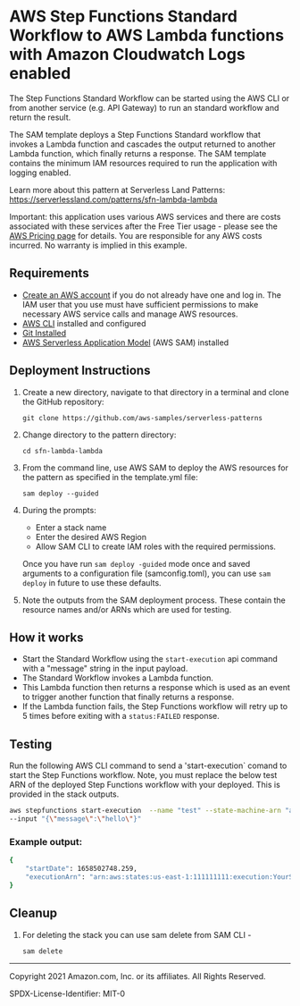 # AWS Step Functions Standard Workflow to AWS Lambda functions with Amazon Cloudwatch Logs enabled 

The Step Functions Standard Workflow can be started using the AWS CLI or from another service (e.g. API Gateway) to run an standard workflow and return the result.

The SAM template deploys a Step Functions Standard workflow that invokes a Lambda function and cascades the output returned to another Lambda function, which finally returns a response. The SAM template contains the minimum IAM resources required to run the application with logging enabled.

Learn more about this pattern at Serverless Land Patterns: https://serverlessland.com/patterns/sfn-lambda-lambda

Important: this application uses various AWS services and there are costs associated with these services after the Free Tier usage - please see the [AWS Pricing page](https://aws.amazon.com/pricing/) for details. You are responsible for any AWS costs incurred. No warranty is implied in this example.

## Requirements

* [Create an AWS account](https://portal.aws.amazon.com/gp/aws/developer/registration/index.html) if you do not already have one and log in. The IAM user that you use must have sufficient permissions to make necessary AWS service calls and manage AWS resources.
* [AWS CLI](https://docs.aws.amazon.com/cli/latest/userguide/install-cliv2.html) installed and configured
* [Git Installed](https://git-scm.com/book/en/v2/Getting-Started-Installing-Git)
* [AWS Serverless Application Model](https://docs.aws.amazon.com/serverless-application-model/latest/developerguide/serverless-sam-cli-install.html) (AWS SAM) installed

## Deployment Instructions

1. Create a new directory, navigate to that directory in a terminal and clone the GitHub repository:
    ``` 
    git clone https://github.com/aws-samples/serverless-patterns
    ```
1. Change directory to the pattern directory:
    ```
    cd sfn-lambda-lambda
    ```
1. From the command line, use AWS SAM to deploy the AWS resources for the pattern as specified in the template.yml file:
    ```
    sam deploy --guided
    ```
1. During the prompts:
    * Enter a stack name
    * Enter the desired AWS Region
    * Allow SAM CLI to create IAM roles with the required permissions.

    Once you have run `sam deploy -guided` mode once and saved arguments to a configuration file (samconfig.toml), you can use `sam deploy` in future to use these defaults.

1. Note the outputs from the SAM deployment process. These contain the resource names and/or ARNs which are used for testing.

## How it works

* Start the Standard Workflow using the `start-execution` api command with a "message" string in the input payload.
* The Standard Workflow invokes a Lambda function.
* This Lambda function then returns a response which is used as an event to trigger another function that finally returns a response.
* If the Lambda function fails, the Step Functions workflow will retry up to 5 times before exiting with a `status:FAILED` response.

## Testing

Run the following AWS CLI command to send a 'start-execution` comand to start the Step Functions workflow. Note, you must replace the below test ARN of the deployed Step Functions workflow with your deployed. This is provided in the stack outputs.

```bash
aws stepfunctions start-execution  --name "test" --state-machine-arn "arn:aws:states:us-east-1:111111111:execution:YourStateMachine" 
--input "{\"message\":\"hello\"}"
```

### Example output:

```bash
{
    "startDate": 1658502748.259,
    "executionArn": "arn:aws:states:us-east-1:111111111:execution:YourStateMachine:test"
}
```
## Cleanup

 1. For deleting the stack you can use sam delete from SAM CLI -
    ```
    sam delete
    ```

----
Copyright 2021 Amazon.com, Inc. or its affiliates. All Rights Reserved.

SPDX-License-Identifier: MIT-0
